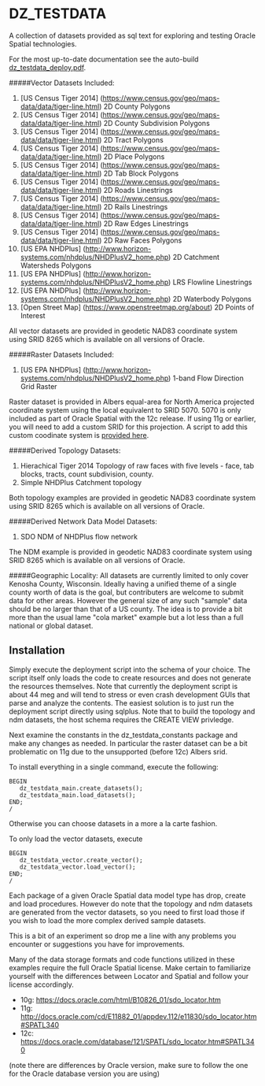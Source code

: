 # DZ_TESTDATA
A collection of datasets provided as sql text for exploring and testing Oracle Spatial technologies.

For the most up-to-date documentation see the auto-build  [dz_testdata_deploy.pdf](https://github.com/pauldzy/DZ_TESTDATA/blob/master/dz_testdata_deploy.pdf).

#####Vector Datasets Included:
1. [US Census Tiger 2014] (https://www.census.gov/geo/maps-data/data/tiger-line.html) 2D County Polygons
2. [US Census Tiger 2014] (https://www.census.gov/geo/maps-data/data/tiger-line.html) 2D County Subdivision Polygons
3. [US Census Tiger 2014] (https://www.census.gov/geo/maps-data/data/tiger-line.html) 2D Tract Polygons
4. [US Census Tiger 2014] (https://www.census.gov/geo/maps-data/data/tiger-line.html) 2D Place Polygons
5. [US Census Tiger 2014] (https://www.census.gov/geo/maps-data/data/tiger-line.html) 2D Tab Block Polygons
6. [US Census Tiger 2014] (https://www.census.gov/geo/maps-data/data/tiger-line.html) 2D Roads Linestrings
7. [US Census Tiger 2014] (https://www.census.gov/geo/maps-data/data/tiger-line.html) 2D Rails Linestrings
8. [US Census Tiger 2014] (https://www.census.gov/geo/maps-data/data/tiger-line.html) 2D Raw Edges Linestrings
9. [US Census Tiger 2014] (https://www.census.gov/geo/maps-data/data/tiger-line.html) 2D Raw Faces Polygons
10. [US EPA NHDPlus] (http://www.horizon-systems.com/nhdplus/NHDPlusV2_home.php) 2D Catchment Watersheds Polygons
11. [US EPA NHDPlus] (http://www.horizon-systems.com/nhdplus/NHDPlusV2_home.php) LRS Flowline Linestrings
12. [US EPA NHDPlus] (http://www.horizon-systems.com/nhdplus/NHDPlusV2_home.php) 2D Waterbody Polygons
13. [Open Street Map] (https://www.openstreetmap.org/about) 2D Points of Interest

All vector datasets are provided in geodetic NAD83 coordinate system using SRID 8265 which is available on all versions of Oracle.

#####Raster Datasets Included:
1. [US EPA NHDPlus] (http://www.horizon-systems.com/nhdplus/NHDPlusV2_home.php) 1-band Flow Direction Grid Raster

Raster dataset is provided in Albers equal-area for North America projected coordinate system using the local equivalent to SRID 5070.  5070 is only included as part of Oracle Spatial with the 12c release.  If using 11g or earlier, you will need to add a custom SRID for this projection.  A script to add this custom coodinate system is [provided here](https://github.com/pauldzy/USGS_Albers_Equal_Area_Projections/blob/master/Oracle/continental_us.sql).

#####Derived Topology Datasets:
1. Hierachical Tiger 2014 Topology of raw faces with five levels - face, tab blocks, tracts, count subdivision, county.
2. Simple NHDPlus Catchment topology

Both topology examples are provided in geodetic NAD83 coordinate system using SRID 8265 which is available on all versions of Oracle.

#####Derived Network Data Model Datasets:
1. SDO NDM of NHDPlus flow network

The NDM example is provided in geodetic NAD83 coordinate system using SRID 8265 which is available on all versions of Oracle.

#####Geographic Locality:
All datasets are currently limited to only cover Kenosha County, Wisconsin.  Ideally having a unified theme of a single county worth of data is the goal, but contributers are welcome to submit data for other areas.  However the general size of any such "sample" data should be no larger than that of a US county.  The idea is to provide a bit more than the usual lame "cola market" example but a lot less than a full national or global dataset.  

## Installation
Simply execute the deployment script into the schema of your choice.  The script itself only loads the code to create resources and does not generate the resources themselves.  Note that currently the deployment script is about 44 meg and will tend to stress or even crash development GUIs that parse and analyze the contents.  The easiest solution is to just run the deployment script directly using sqlplus.  Note that to build the topology and ndm datasets, the host schema requires the CREATE VIEW privledge.

Next examine the constants in the dz_testdata_constants package and make any changes as needed.  In particular the raster dataset can be a bit problematic on 11g due to the unsupported (before 12c) Albers srid.

To install everything in a single command, execute the following:
```
BEGIN
   dz_testdata_main.create_datasets();
   dz_testdata_main.load_datasets();
END;
/
```
Otherwise you can choose datasets in a more a la carte fashion.

To only load the vector datasets, execute 
```
BEGIN
   dz_testdata_vector.create_vector();
   dz_testdata_vector.load_vector();
END;
/
```
Each package of a given Oracle Spatial data model type has drop, create and load procedures.  However do note that the topology and ndm datasets are generated from the vector datasets, so you need to first load those if you wish to load the more complex derived sample datasets.

This is a bit of an experiment so drop me a line with any problems you encounter or suggestions you have for improvements.

Many of the data storage formats and code functions utilized in these examples require the full Oracle Spatial license. Make certain to familiarize yourself with the differences between Locator and Spatial and follow your license accordingly.

* 10g: https://docs.oracle.com/html/B10826_01/sdo_locator.htm
* 11g: http://docs.oracle.com/cd/E11882_01/appdev.112/e11830/sdo_locator.htm#SPATL340
* 12c: https://docs.oracle.com/database/121/SPATL/sdo_locator.htm#SPATL340

(note there are differences by Oracle version, make sure to follow the one for the Oracle database version you are using)

